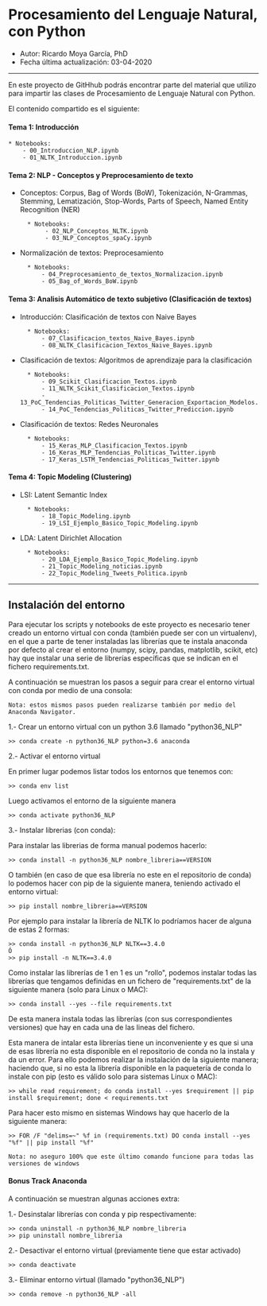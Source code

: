 # Procesamiento del Lenguaje Natural, con Python

* Autor: Ricardo Moya García, PhD
* Fecha última actualización: 03-04-2020


<hr>

En este proyecto de GitHhub podrás encontrar parte del material que utilizo para impartir las clases de Procesamiento
 de Lenguaje Natural con Python.


El contenido compartido es el siguiente: 


#### Tema 1: Introducción

    * Notebooks:
        - 00_Introduccion_NLP.ipynb
        - 01_NLTK_Introduccion.ipynb

#### Tema 2: NLP - Conceptos y Preprocesamiento de texto

* Conceptos: Corpus, Bag of Words (BoW), Tokenización, N-Grammas, Stemming, Lematización, Stop-Words, Parts of 
Speech, Named Entity Recognition (NER)

        * Notebooks:
             - 02_NLP_Conceptos_NLTK.ipynb
             - 03_NLP_Conceptos_spaCy.ipynb

* Normalización de textos: Preprocesamiento

        * Notebooks:
            - 04_Preprocesamiento_de_textos_Normalizacion.ipynb
            - 05_Bag_of_Words_BoW.ipynb

#### Tema 3: Analisis Automático de texto subjetivo (Clasificación de textos)

* Introducción: Clasificación de textos con Naive Bayes

        * Notebooks:
            - 07_Clasificacion_textos_Naive_Bayes.ipynb
            - 08_NLTK_Clasificacion_Textos_Naive_Bayes.ipynb

* Clasificación de textos: Algoritmos de aprendizaje para la clasificación

        * Notebooks:
            - 09_Scikit_Clasificacion_Textos.ipynb
            - 11_NLTK_Scikit_Clasificacion_Textos.ipynb
            - 13_PoC_Tendencias_Politicas_Twitter_Generacion_Exportacion_Modelos.ipynb
            - 14_PoC_Tendencias_Politicas_Twitter_Prediccion.ipynb

* Clasificación de textos: Redes Neuronales

        * Notebooks:
            - 15_Keras_MLP_Clasificacion_Textos.ipynb
            - 16_Keras_MLP_Tendencias_Politicas_Twitter.ipynb
            - 17_Keras_LSTM_Tendencias_Politicas_Twitter.ipynb

#### Tema 4: Topic Modeling (Clustering)

* LSI: Latent Semantic Index

        * Notebooks:
            - 18_Topic_Modeling.ipynb
            - 19_LSI_Ejemplo_Basico_Topic_Modeling.ipynb

* LDA: Latent Dirichlet Allocation

        * Notebooks:
            - 20_LDA_Ejemplo_Basico_Topic_Modeling.ipynb
            - 21_Topic_Modeling_noticias.ipynb
            - 22_Topic_Modeling_Tweets_Politica.ipynb


<hr>


## Instalación del entorno

Para ejecutar los scripts y notebooks de este proyecto es necesario tener creado un entorno virtual con conda 
(también puede ser con un virtualenv), en el que a parte de tener instaladas las librerías que te instala anaconda 
por defecto al crear el entorno (numpy, scipy, pandas, matplotlib, scikit, etc) hay que instalar una serie de 
librerías específicas que se indican en el fichero requirements.txt.

A continuación se muestran los pasos a seguir para crear el entorno virtual con conda por medio de una consola:

`Nota: estos mismos pasos pueden realizarse también por medio del Anaconda Navigator.`

1.- Crear un entorno virtual con un python 3.6 llamado "python36_NLP"

```
>> conda create -n python36_NLP python=3.6 anaconda
```
2.- Activar el entorno virtual

En primer lugar podemos listar todos los entornos que tenemos con:
```
>> conda env list
```
Luego activamos el entorno de la siguiente manera
```
>> conda activate python36_NLP
```
3.- Instalar librerias (con conda):

Para instalar las librerias de forma manual podemos hacerlo:
```
>> conda install -n python36_NLP nombre_libreria==VERSION
```
O también (en caso de que esa librería no este en el repositorio de conda) lo podemos hacer con pip de la siguiente 
manera, teniendo activado el entorno virtual:
```
>> pip install nombre_libreria==VERSION
```
Por ejemplo para instalar la librería de NLTK lo podríamos hacer de alguna de estas 2 formas:
```
>> conda install -n python36_NLP NLTK==3.4.0
Ó
>> pip install -n NLTK==3.4.0
```
Como instalar las librerías de 1 en 1 es un "rollo", podemos instalar todas las librerías que tengamos definidas en 
un fichero de "requirements.txt" de la siguiente manera (solo para Linux o MAC):
```
>> conda install --yes --file requirements.txt
```
De esta manera instala todas las librerías (con sus correspondientes versiones) que hay en cada una de las lineas del
 fichero.
 
Esta manera de intalar esta librerías tiene un inconveniente y es que si una de esas librería no esta disponible en 
el repositorio de conda no la instala y da un error. Para ello podemos realizar la instalación de la siguiente 
manera; haciendo que, si no esta la librería disponible en la paquetería de conda lo instale con pip (esto es válido 
solo para sistemas Linux o MAC):
```
>> while read requirement; do conda install --yes $requirement || pip install $requirement; done < requirements.txt
```

Para hacer esto mismo en sistemas Windows hay que hacerlo de la siguiente manera:
```
>> FOR /F "delims=~" %f in (requirements.txt) DO conda install --yes "%f" || pip install "%f"
```
`Nota: no aseguro 100% que este último comando funcione para todas las versiones de windows`

#### Bonus Track Anaconda

A continuación se muestran algunas acciones extra:

1.- Desinstalar librerías con conda y pip respectivamente:
```
>> conda uninstall -n python36_NLP nombre_libreria
>> pip uninstall nombre_libreria
```
2.- Desactivar el entorno virtual (previamente tiene que estar activado)
```
>> conda deactivate
```
3.- Eliminar entorno virtual (llamado "python36_NLP")
```
>> conda remove -n python36_NLP -all
```
